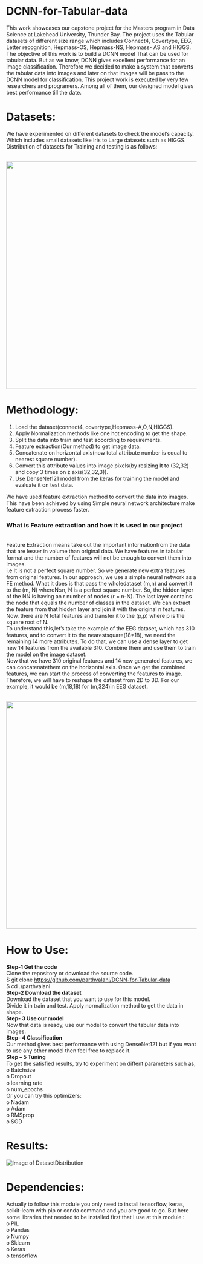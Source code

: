 # DCNN-for-Tabular-data
This work showcases our capstone project for the Masters program in Data Science at Lakehead University, Thunder Bay. The project uses the Tabular datasets of different size range which includes Connect4, Covertype, EEG, Letter recognition, Hepmass-OS, Hepmass-NS, Hepmass- AS and HIGGS. The objective of this work is to build a DCNN model That can be used for tabular data. But as we know, DCNN gives excellent performance for an image classification. Therefore we decided to make a system that converts the tabular data into images and later on that images will be pass to the DCNN model for classification. This project work is executed by very few researchers and programers. Among all of them, our designed model gives best performance till the date.<br/> 
# **Datasets:**<br/>
We have experimented on different datasets to check the model’s capacity. Which includes small datasets like Iris to Large datasets such as HIGGS. Distribution of datasets for Training and testing is as follows:<br/><br/>

<img src="https://image.prntscr.com/image/tvbm3mJPQI6kicnsnDfweg.png" width="800" height="600"><br/>
# **Methodology:**<br/>
1. Load the dataset(connect4, covertype,Hepmass-A,O,N,HIGGS).
2. Apply Normalization methods like one hot encoding to get the shape.
3. Split the data into train and test according to requirements.
4. Feature extraction(Our method) to get image data.
5. Concatenate on horizontal axis(now total attribute number is equal to    nearest square number).
6. Convert this attribute values into image pixels(by resizing It to (32,32) and copy 3 times on z axis(32,32,3)).
7. Use DenseNet121 model from the keras for training the model and evaluate it on test data.<br/>

We have used feature extraction method to convert the data into images. This have been achieved by using Simple neural network architecture make feature extraction process faster.<br/>  
### What is Feature extraction and how it is used in our project<br/>
<br/>Feature Extraction means take out the important informationfrom the data that are lesser in volume than original data. We have  features  in  tabular  format  and  the  number  of  features will  not  be  enough  to  convert  them  into  images.  
i.e  It  is  not a  perfect  square  number.  So  we  generate  new  extra  features from original features. In our approach, we use a simple neural network as a FE method. 
What it does is that pass the wholedataset  (m,n)  and  convert  it  to  the  (m,  N)  whereN≤n,  N is a perfect square number. 
So, the hidden layer of the NN is having an r number of nodes (r = n-N). The last layer contains the node that equals the number of classes in the dataset. 
We can extract the feature from that hidden layer and join it with the  original  n  features. <br/>
Now,  there  are  N  total  features  and transfer it to the (p,p) where p is the square root of N.
<br/>To understand this,let’s take the example of the EEG dataset, which has 310 features, and to convert it to the nearestsquare(18*18), we need the remaining 14 more attributes. 
To do that, we can use a dense layer to get new 14 features from the  available  310.  Combine  them  and  use  them  to  train  the model  on  the  image  dataset. 
<br/> Now  that  we  have  310  original features  and  14  new  generated  features,  we  can  concatenatethem  on  the  horizontal  axis. 
Once  we  get  the  combined features,  we  can  start  the  process  of  converting  the  features to image. Therefore, we will have to reshape the dataset from 2D to 3D.
For our example, it would be (m,18,18) for (m,324)in EEG dataset.<br/><br/>

<img src="https://image.prntscr.com/image/URL4iG_cQ5KNeK24SKQUZA.png" width="800" height="600"><br/>
# **How to Use:**<br/>
**Step-1 Get the code** <br/>
Clone the repository or download the source code. <br/>
$ git clone https://github.com/parthvalani/DCNN-for-Tabular-data<br/>
$ cd ./parthvalani<br/>
**Step-2 Download the dataset**<br/>
Download the dataset that you want to use for this model.<br/>
Divide it in train and test. Apply normalization method to get the data in shape.<br/>
**Step- 3  Use our model**<br/>
Now that data is ready, use our model to convert the tabular data into images.<br/>
**Step- 4 Classification**<br/>
Our method gives best performance with using DenseNet121 but if you want to use any other model then feel free to replace it.<br/>
**Step – 5 Tuning**<br/>
To get the satisfied results, try to experiment on diffent parameters such as,<br/>
o	Batchsize<br/>
o	Dropout<br/>
o	learning rate<br/>
o	num_epochs <br/>
Or you can try this optimizers:<br/>
o	Nadam<br/>
o	Adam<br/>
o	RMSprop<br/>
o	SGD<br/>

# Results:
![Image of DatasetDistribution](https://image.prntscr.com/image/x36MhB11Sy6kyEb_c4yD6w.png)<br/>
# Dependencies:
Actually to follow this module you only need to install tensorflow, keras, scikit-learn with pip or conda command and you are good to go. But here some libraries that needed to be installed first that I use at this module :<br/>
o	PIL<br/>
o	Pandas<br/>
o	Numpy<br/>
o	Sklearn<br/>
o	Keras<br/>
o	tensorflow<br/>




